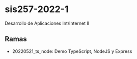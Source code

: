 # sis257-2022-1
Desarrollo de Aplicaciones Int/Internet II

## Ramas
- 20220521_ts_node: Demo TypeScript, NodeJS y Express